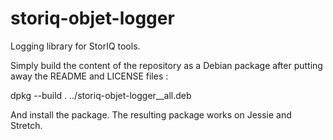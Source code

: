 storiq-objet-logger
===================

Logging library for StorIQ tools.

Simply build the content of the repository as a Debian package after putting away the README and LICENSE files :

dpkg --build .  ../storiq-objet-logger_<version>_all.deb

And install the package. The resulting package works on Jessie and Stretch.
